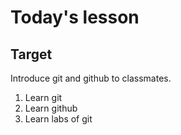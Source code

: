 # Today's lesson

## Target
Introduce git and github to classmates.

1. Learn git
2. Learn github
3. Learn labs of git
